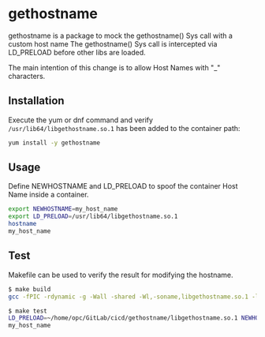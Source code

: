 # gethostname

gethostname is a package to mock the gethostname() Sys call with a custom host name The gethostname() Sys call is intercepted via LD_PRELOAD before other libs are loaded.

The main intention of this change is to allow Host Names with "_" characters.

## Installation

Execute the yum or dnf command and verify `/usr/lib64/libgethostname.so.1` has been added to the container path:

```bash
yum install -y gethostname
```

## Usage

Define NEWHOSTNAME and LD_PRELOAD to spoof the container Host Name inside a container.

```bash
export NEWHOSTNAME=my_host_name
export LD_PRELOAD=/usr/lib64/libgethostname.so.1
hostname
my_host_name
```

## Test

Makefile can be used to verify the result for modifying the hostname.

```bash
$ make build
gcc -fPIC -rdynamic -g -Wall -shared -Wl,-soname,libgethostname.so.1 -lc -ldl -o libgethostname.so.1 gethostname.c

$ make test
LD_PRELOAD=~/home/opc/GitLab/cicd/gethostname/libgethostname.so.1 NEWHOSTNAME=my_host_name hostname
my_host_name
```